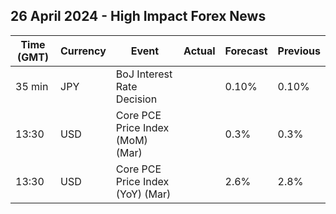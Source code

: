 ## 26 April 2024 - High Impact Forex News

| Time (GMT) | Currency | Event | Actual | Forecast | Previous |
|------|----------|-------|--------|----------|----------|
| 35 min | JPY | BoJ Interest Rate Decision |  | 0.10% | 0.10% |
| 13:30 | USD | Core PCE Price Index (MoM) (Mar) |  | 0.3% | 0.3% |
| 13:30 | USD | Core PCE Price Index (YoY) (Mar) |  | 2.6% | 2.8% |
